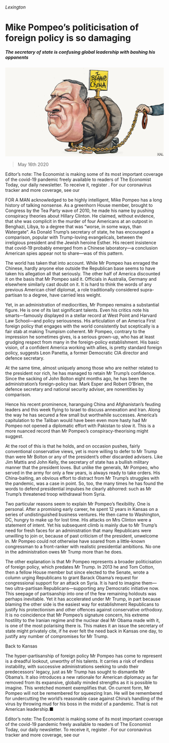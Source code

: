 ###### Lexington

# Mike Pompeo’s politicisation of foreign policy is so damaging 

##### The secretary of state is confusing global leadership with bashing his opponents 

![image](images/20200516_USD010_0.jpg) 

> May 16th 2020 

Editor’s note: The Economist is making some of its most important coverage of the covid-19 pandemic freely available to readers of The Economist Today, our daily newsletter. To receive it, register . For our coronavirus tracker and more coverage, see our 

FOR A MAN acknowledged to be highly intelligent, Mike Pompeo has a long history of talking nonsense. As a greenhorn House member, brought to Congress by the Tea Party wave of 2010, he made his name by pushing conspiracy theories about Hillary Clinton. He claimed, without evidence, that she was complicit in the murder of four Americans at an outpost in Benghazi, Libya, to a degree that was “worse, in some ways, than Watergate”. As Donald Trump’s secretary of state, he has encouraged a comparison, popular with Trump-loving evangelicals, between the irreligious president and the Jewish heroine Esther. His recent insistence that covid-19 probably emerged from a Chinese laboratory—a conclusion American spies appear not to share—was of this pattern.

The world has taken that into account. While Mr Pompeo has enraged the Chinese, hardly anyone else outside the Republican base seems to have taken his allegation all that seriously. The other half of America discounted it on the basis that Mr Pompeo said it. Officials in Australia, Germany and elsewhere similarly cast doubt on it. It is hard to think the words of any previous American chief diplomat, a role traditionally considered supra-partisan to a degree, have carried less weight.


Yet, in an administration of mediocrities, Mr Pompeo remains a substantial figure. He is one of its last significant talents. Even his critics note his smarts—famously displayed in a stellar record at West Point and Harvard Law School—and policy seriousness. His articulation of an America First foreign policy that engages with the world consistently but sceptically is a fair stab at making Trumpism coherent. Mr Pompeo, contrary to the impression he sometimes gives, is a serious grown-up, who has at least grudging respect from many in the foreign-policy establishment. His basic vision, of a confident America working with allies, is pretty standard foreign policy, suggests Leon Panetta, a former Democratic CIA director and defence secretary.

At the same time, almost uniquely among those who are neither related to the president nor rich, he has managed to retain Mr Trump’s confidence. Since the sacking of John Bolton eight months ago, he has been the administration’s foreign-policy tsar. Mark Esper and Robert O’Brien, the defence secretary and national security adviser, are nonentities by comparison.

Hence his recent prominence, haranguing China and Afghanistan’s feuding leaders and this week flying to Israel to discuss annexation and Iran. Along the way he has secured a few small but worthwhile successes. America’s capitulation to the Taliban would have been even more hasty had Mr Pompeo not opened a diplomatic effort with Pakistan to slow it. This is a more nuanced record than Mr Pompeo’s conspiracy-theorising might suggest.

At the root of this is that he holds, and on occasion pushes, fairly conventional conservative views, yet is more willing to defer to Mr Trump than were Mr Bolton or any of the president’s other discarded advisers. Like Jim Mattis and John Kelly, the secretary of state has a bullish military manner that the president loves. But unlike the generals, Mr Pompeo, who served in the army for only a few years, is always ready to take orders. His China-baiting, an obvious effort to distract from Mr Trump’s struggles with the pandemic, was a case in point. So, too, the many times he has found the words to defend presidential impulses he clearly abhorred: such as Mr Trump’s threatened troop withdrawal from Syria.

Two particular reasons seem to explain Mr Pompeo’s flexibility. One is personal. After a promising early career, he spent 12 years in Kansas on a series of undistinguished business ventures. He then came to Washington, DC, hungry to make up for lost time. His attacks on Mrs Clinton were a statement of intent. Yet his subsequent climb is mainly due to Mr Trump’s need for fresh faces for an administration that many Republicans were unwilling to join or, because of past criticism of the president, unwelcome in. Mr Pompeo could not otherwise have soared from a little-known congressman to a front-ranker with realistic presidential ambitions. No one in the administration owes Mr Trump more than he does.

The other explanation is that Mr Pompeo represents a broader politicisation of foreign policy, which predates Mr Trump. In 2013 he and Tom Cotton, then a fellow House member but since elected to the Senate, wrote a column urging Republicans to grant Barack Obama’s request for congressional support for an attack on Syria. It is hard to imagine them—two ultra-partisan Republicans—supporting any Democratic initiative now. This seepage of partisanship into one of the few remaining holdouts was perhaps inevitable. Yet it has accelerated under Mr Trump, in part because blaming the other side is the easiest way for establishment Republicans to justify his protectionism and other offences against conservative orthodoxy. It is no coincidence that Mr Pompeo’s signature concern, his extreme hostility to the Iranian regime and the nuclear deal Mr Obama made with it, is one of the most polarising there is. This makes it an issue the secretary of state might privately cite, if he ever felt the need back in Kansas one day, to justify any number of compromises for Mr Trump.

Back to Kansas

The hyper-partisanship of foreign policy Mr Pompeo has come to represent is a dreadful lookout, unworthy of his talents. It carries a risk of endless instability, with successive administrations seeking to undo their predecessors’ legacy, just as Mr Trump has sought to dismantle Mr Obama’s. It also introduces a new rationale for American diplomacy as far removed from its expansive, globally minded strengths as it is possible to imagine. This wretched moment exemplifies that. On current form, Mr Pompeo will not be remembered for squeezing Iran. He will be remembered for undercutting the world’s reasonable case against China’s handling of the virus by throwing mud for his boss in the midst of a pandemic. That is not American leadership.■

Editor’s note: The Economist is making some of its most important coverage of the covid-19 pandemic freely available to readers of The Economist Today, our daily newsletter. To receive it, register . For our coronavirus tracker and more coverage, see our 


